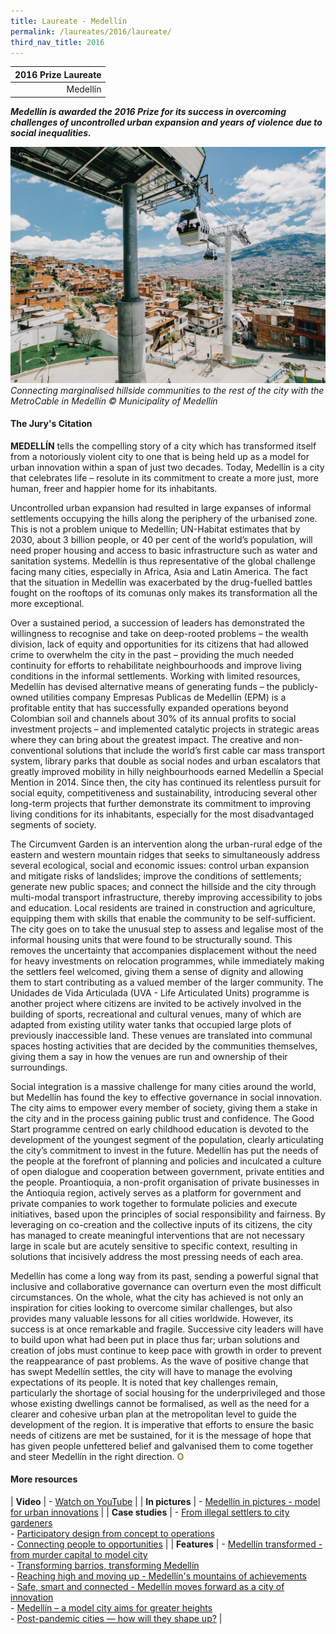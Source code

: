 ```yaml
---
title: Laureate - Medellín
permalink: /laureates/2016/laureate/
third_nav_title: 2016
---
```


| 2016 Prize Laureate | 
|---:|
| Medellín | 

***Medellín is awarded the 2016 Prize for its success in overcoming challenges of uncontrolled urban expansion and years of violence due to social inequalities.***

![Medellín](/images/laureates/medellin.jpg)
_Connecting marginalised hillside communities to the rest of the city with the MetroCable in Medellín 
© Municipality of Medellín_

#### **The Jury's Citation**

**MEDELLÍN** tells the compelling story of a city which has transformed itself from a notoriously violent city to one that is being held up as a model for urban innovation within a span of just two decades. Today, Medellín is a city that celebrates life – resolute in its commitment to create a more just, more human, freer and happier home for its inhabitants. 

Uncontrolled urban expansion had resulted in large expanses of informal settlements occupying the hills along the periphery of the urbanised zone. This is not a problem unique to Medellín; UN-Habitat estimates that by 2030, about 3 billion people, or 40 per cent of the world’s population, will need proper housing and access to basic infrastructure such as water and sanitation systems. Medellín is thus representative of the global challenge facing many cities, especially in Africa, Asia and Latin America. The fact that the situation in Medellín was exacerbated by the drug-fuelled battles fought on the rooftops of its comunas only makes its transformation all the more exceptional. 

Over a sustained period, a succession of leaders has demonstrated the willingness to recognise and take on deep-rooted problems – the wealth division, lack of equity and opportunities for its citizens that had allowed crime to overwhelm the city in the past – providing the much needed continuity for efforts to rehabilitate neighbourhoods and improve living conditions in the informal settlements. Working with limited resources, Medellín has devised alternative means of generating funds – the publicly-owned utilities company Empresas Publicas de Medellín (EPM) is a profitable entity that has successfully expanded operations beyond Colombian soil and channels about 30% of its annual profits to social investment projects – and implemented catalytic projects in strategic areas where they can bring about the greatest impact. The creative and non-conventional solutions that include the world’s first cable car mass transport system, library parks that double as social nodes and urban escalators that greatly improved mobility in hilly neighbourhoods earned Medellín a Special Mention in 2014. Since then, the city has continued its relentless pursuit for social equity, competitiveness and sustainability, introducing several other long-term projects that further demonstrate its commitment to improving living conditions for its inhabitants, especially for the most disadvantaged segments of society. 

The Circumvent Garden is an intervention along the urban-rural edge of the eastern and western mountain ridges that seeks to simultaneously address several ecological, social and economic issues: control urban expansion and mitigate risks of landslides; improve the conditions of settlements; generate new public spaces; and connect the hillside and the city through multi-modal transport infrastructure, thereby improving accessibility to jobs and education. Local residents are trained in construction and agriculture, equipping them with skills that enable the community to be self-sufficient. The city goes on to take the unusual step to assess and legalise most of the informal housing units that were found to be structurally sound. This removes the uncertainty that accompanies displacement without the need for heavy investments on relocation programmes, while immediately making the settlers feel welcomed, giving them a sense of dignity and allowing them to start contributing as a valued member of the larger community. The Unidades de Vida Articulada (UVA - Life Articulated Units) programme is another project where citizens are invited to be actively involved in the building of sports, recreational and cultural venues, many of which are adapted from existing utility water tanks that occupied large plots of previously inaccessible land. These venues are translated into communal spaces hosting activities that are decided by the communities themselves, giving them a say in how the venues are run and ownership of their surroundings. 

Social integration is a massive challenge for many cities around the world, but Medellín has found the key to effective governance in social innovation. The city aims to empower every member of society, giving them a stake in the city and in the process gaining public trust and confidence. The Good Start programme centred on early childhood education is devoted to the development of the youngest segment of the population, clearly articulating the city’s commitment to invest in the future. Medellín has put the needs of the people at the forefront of planning and policies and inculcated a culture of open dialogue and cooperation between government, private entities and the people. Proantioquia, a non-profit organisation of private businesses in the Antioquia region, actively serves as a platform for government and private companies to work together to formulate policies and execute initiatives, based upon the principles of social responsibility and fairness. By leveraging on co-creation and the collective inputs of its citizens, the city has managed to create meaningful interventions that are not necessary large in scale but are acutely sensitive to specific context, resulting in solutions that incisively address the most pressing needs of each area. 

Medellín has come a long way from its past, sending a powerful signal that inclusive and collaborative governance can overturn even the most difficult circumstances. On the whole, what the city has achieved is not only an inspiration for cities looking to overcome similar challenges, but also provides many valuable lessons for all cities worldwide. However, its success is at once remarkable and fragile. Successive city leaders will have to build upon what had been put in place thus far; urban solutions and creation of jobs must continue to keep pace with growth in order to prevent the reappearance of past problems. As the wave of positive change that has swept Medellín settles, the city will have to manage the evolving expectations of its people. It is noted that key challenges remain, particularly the shortage of social housing for the underprivileged and those whose existing dwellings cannot be formalised, as well as the need for a clearer and cohesive urban plan at the metropolitan level to guide the development of the region. It is imperative that efforts to ensure the basic needs of citizens are met be sustained, for it is the message of hope that has given people unfettered belief and galvanised them to come together and steer Medellín in the right direction. **<font color="#967942">O</font>**

#### **More resources** 

| **Video** | - [Watch on YouTube](https://www.youtube.com/watch?v=P5BzIa90x1A) |
| **In pictures** | - [Medellín in pictures - model for urban innovations](/resources/in-pictures/medellin/) |
| **Case studies** | - [From illegal settlers to city gardeners](/resources/case-studies/circumvent-garden/) <br> - [Participatory design from concept to operations](/resources/case-studies/uva/) <br> - [Connecting people to opportunities](/resources/case-studies/metrocable/) |
| **Features** | - [Medellín transformed - from murder capital to model city](/resources/features/medellin-transformed/) <br> - [Transforming barrios, transforming Medellín](/resources/features/transforming-barrios-transforming-medellin/) <br> - [Reaching high and moving up - Medellín's mountains of achievements](/resources/features/reaching-high-moving-up/) <br> - [Safe, smart and connected - Medellín moves forward as a city of innovation](/resources/features/safe-smart-connected/) <br> - [Medellín – a model city aims for greater heights](/resources/features/medellin-model-city-greater-heights/) <br> - [Post-pandemic cities — how will they shape up?](/resources/features/post-pandemic-cities/) |
